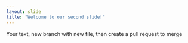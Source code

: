 ```yaml
---
layout: slide
title: "Welcome to our second slide!"
---
```

Your text, new branch with new file, then create a pull request to merge